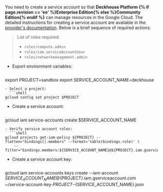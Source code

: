 You need to create a service account so that **Deckhouse Platform {% if page.revision == 'ee' %}Enterprise Edition{% else %}Community Edition{% endif %}** can manage resources in the Google Cloud. The detailed instructions for creating a service account are available in the [provider's documentation](https://cloud.google.com/iam/docs/service-accounts). Below is a brief sequence of required actions:

> List of roles required:
> - `roles/compute.admin`
> - `roles/iam.serviceAccountUser`
> - `roles/networkmanagement.admin`

- Export environment variables:
  ```shell
export PROJECT=sandbox
export SERVICE_ACCOUNT_NAME=deckhouse
```
- Select a project:
  ```shell
gcloud config set project $PROJECT
```
- Create a service account:
  ```shell
gcloud iam service-accounts create $SERVICE_ACCOUNT_NAME
```
- Verify service account roles:
  ```shell
gcloud projects get-iam-policy ${PROJECT} --flatten="bindings[].members" --format='table(bindings.role)' \
    --filter="bindings.members:${SERVICE_ACCOUNT_NAME}@${PROJECT}.iam.gserviceaccount.com"
```
- Create a service account key:
  ```shell
gcloud iam service-accounts keys create --iam-account ${SERVICE_ACCOUNT_NAME}@${PROJECT}.iam.gserviceaccount.com \
    ~/service-account-key-${PROJECT}-${SERVICE_ACCOUNT_NAME}.json
```

